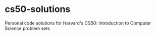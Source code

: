 # cs50-solutions
Personal code solutions for Harvard's CS50: Introduction to Computer Science problem sets
